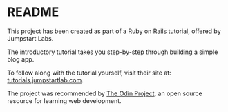 # README

This project has been created as part of a Ruby on Rails tutorial, offered by Jumpstart Labs.

The introductory tutorial takes you step-by-step through building a simple blog app.

To follow along with the tutorial yourself, visit their site at: [tutorials.jumpstartlab.com](http://tutorials.jumpstartlab.com).

The project was recommended by [The Odin Project](http://www.theodinproject.com), an open source resource for learning web development.
